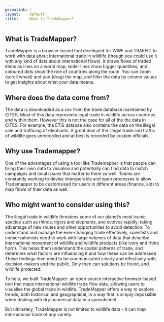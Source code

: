 ```yaml
---
permalink: /
layout:    default
title:     What is TradeMapper?
---
```


## What is TradeMapper?

TradeMapper is a browser-based tool developed for WWF and TRAFFIC to work with data about international trade in wildlife (though you could use it with any kind of data about international flows). It draws flows of traded items as lines on a world map; wider lines show bigger quantities; and coloured dots show the role of countries along the route. You can zoom (scroll wheel) and pan (drag) the map, and filter the data by column values to get insights about what your data means.

## Where does the data come from?

The data is downloaded as a csv from the trade database maintained by CITES. Most of this data represents legal trade in wildlife across countries and within them. However this is not the case for all of the the data in CITES.  For example, the ETIS databse also contains the data on the illegal sale and trafficing of elephants. A great deal of the illegal trade and traffic of wildlife goes unrecorded and at best is recorded by custom officials. 

## Why use Trademapper?

One of the advantages of using a tool like Trademapper is that people can bring their own data to visualise and potentially can find data to match campaigns and local issues that matter to them as well. Teams are constantly working to devise interoperable and open processes to allow Trademapper to be customsised for users in different areas (finance, aid) to map flows of their data as well. 

## Who might want to consider using this?

The illegal trade in wildlife threatens some of our planet’s most iconic species such as rhinos, tigers and elephants, and evolves rapidly; taking advantage of new routes and other opportunities to avoid detection. To understand and manage the ever-changing trade effectively, scientists and conservationists need to work with large volumes of data that describe international movement of wildlife and wildlife products (like ivory and rhino horn). This helps them understand the spatial patterns of trade, and determine what factors are influencing it and how these can be addressed. These findings then need to be communicated clearly and effectively with decision-makers and the public. Only then can solutions be found, and wildlife protected.

To help, we built TradeMapper: an open source interactive browser-based tool that maps international wildlife trade flow data, allowing users to visualise the global trade in wildlife. TradeMapper offers a way to explore trends, both historical and geographical, in a way that is simply impossible when dealing with dry numerical data in a spreadsheet.

But ultimately, TradeMapper is not limited to wildlife data - it can map international trade of any variety.
